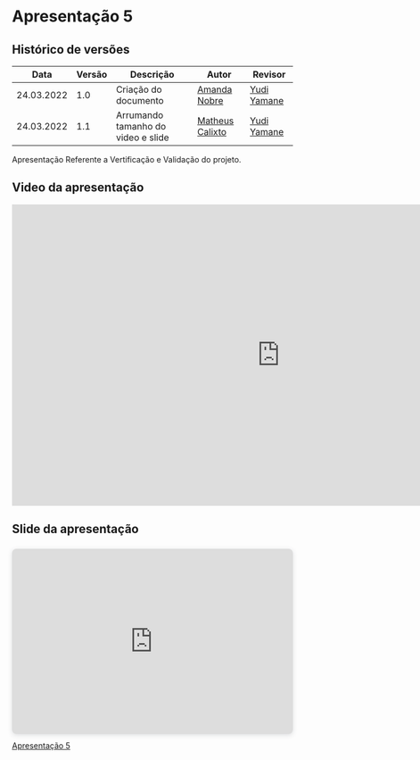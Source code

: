 # Apresentação 5

## Histórico de versões
| Data       | Versão | Descrição                          | Autor                                            | Revisor                                     |
| ---------- | ------ | ---------------------------------- | ------------------------------------------------ | ------------------------------------------- |
| 24.03.2022 | 1.0    | Criação do documento               | [Amanda Nobre](https://github.com/AmandaNbr)     | [Yudi Yamane](https://github.com/yudi-azvd) |
| 24.03.2022 | 1.1    | Arrumando tamanho do video e slide | [Matheus Calixto](https://github.com/matheuscvp) | [Yudi Yamane](https://github.com/yudi-azvd) |

Apresentação Referente a Vertificação e Validação do projeto.

## Video da apresentação

<iframe width="960" height="540" src="https://www.youtube.com/embed/j1_k82yFKqI" title="YouTube video player" frameborder="0" allow="accelerometer; autoplay; clipboard-write; encrypted-media; gyroscope; picture-in-picture" allowfullscreen></iframe>

## Slide da apresentação

<div style="position: relative; width: 100%; height: 0; padding-top: 56.2500%;
 padding-bottom: 48px; box-shadow: 0 2px 8px 0 rgba(63,69,81,0.16); margin-top: 1.6em; margin-bottom: 0.9em; overflow: hidden;
 border-radius: 8px; will-change: transform;">
  <iframe loading="lazy" style="position: absolute; width: 100%; height: 100%; top: 0; left: 0; border: none; padding: 0;margin: 0;"
    src="https:&#x2F;&#x2F;www.canva.com&#x2F;design&#x2F;DAE7vtcusCs&#x2F;view?embed" allowfullscreen="allowfullscreen" allow="fullscreen">
  </iframe>
</div>
<a href="https:&#x2F;&#x2F;www.canva.com&#x2F;design&#x2F;DAE7vtcusCs&#x2F;view?utm_content=DAE7vtcusCs&amp;utm_campaign=designshare&amp;utm_medium=embeds&amp;utm_source=link" target="_blank" rel="noopener">Apresentação 5</a>
